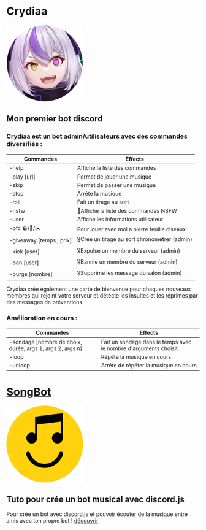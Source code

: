 # Crydiaa

<img style="height:200px; with:200px;" src="Crydiaa.png">

## Mon premier bot discord
### Crydiaa est un bot admin/utilisateurs avec des commandes diversifiés :

| Commandes  | Effects |
| ------------- | ------------- |
| -help  |  Affiche la liste des commandes  |
| -play [url]  |  Permet de jouer une musique  |
| -skip  |  Permet de passer une musique  |
| -stop  |  Arréte la musique  |
| -roll  |  Fait un tirage au sort  |
| -nsfw  | 🔞Affiche la liste des commandes NSFW  |
| -user  |  Affiche les informations utilisateur  |
| -pfc 🪨/📃/✂️  |  Pour jouer avec moi a pierre feuille ciseaux  |
| -giveaway [temps ; prix] |  🎖️Crée un tirage au sort chronométrer (admin)  |
| -kick [user]  | 🎖️Expulse un membre du serveur (admin)  |
| -ban [user]  | 🎖️Bannie un membre du serveur (admin)  |
| -purge [nombre]  | 🎖️Supprime les message du salon (admin)  |

Crydiaa crée également une carte de bienvenue pour chaques nouveaux membres qui rejoint votre serveur et détécte les insultes et les réprimes par des messages de préventions.

### Amélioration en cours :
| Commandes  | Effects |
| ------------- | ------------- |
| -sondage [nombre de choix, durée, args 1, args 2, args n] |  Fait un sondage dans le temps avec le nombre d'arguments choisit |
| -loop  |  Répéte la musique en cours |
| -unloop  |  Arréte de répéter la musique en cours |


# [SongBot](https://github.com/Woulfty/SongBot)

<img style="height:200px; with:200px;" src="songbot.png">

## Tuto pour crée un bot musical avec discord.js

Pour crée un bot avec discord.js et pouvoir écouter de la musique entre amis avec ton propre bot !
[découvrir](https://github.com/Woulfty/SongBot)
